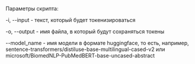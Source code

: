 Параметры скрипта:


 -i, --input - текст, который будет токенизироваться
 
 
 -o, --output - имя файла, в который будут сохраняться токены
 
 
 --model_name - имя модели в формате huggingface, то есть, например, sentence-transformers/distiluse-base-multilingual-cased-v2 или microsoft/BiomedNLP-PubMedBERT-base-uncased-abstract